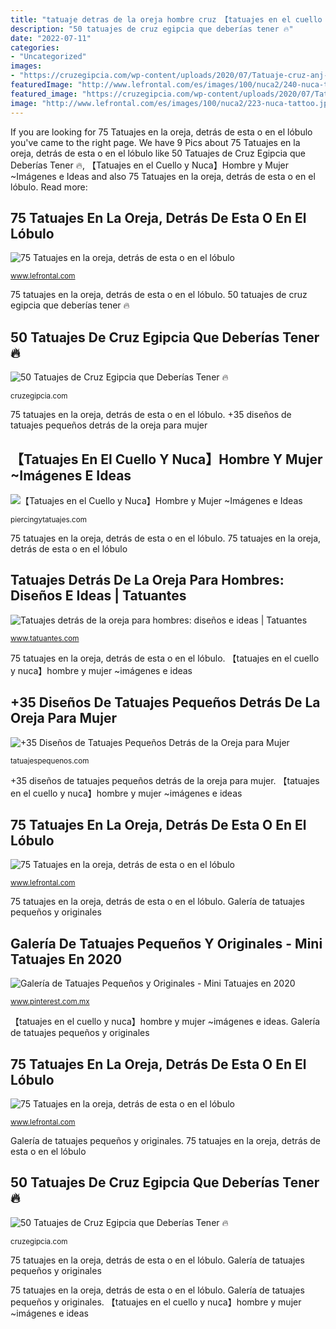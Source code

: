 ```yaml
---
title: "tatuaje detras de la oreja hombre cruz 【tatuajes en el cuello y nuca】hombre y mujer ~imágenes e ideas"
description: "50 tatuajes de cruz egipcia que deberías tener 🔥"
date: "2022-07-11"
categories:
- "Uncategorized"
images:
- "https://cruzegipcia.com/wp-content/uploads/2020/07/Tatuaje-cruz-anj-pequeño-detrás-de-la-oreja.jpg"
featuredImage: "http://www.lefrontal.com/es/images/100/nuca2/240-nuca-tattoo.jpg"
featured_image: "https://cruzegipcia.com/wp-content/uploads/2020/07/Tatuaje-cruz-anj-pequeño-detrás-de-la-oreja.jpg"
image: "http://www.lefrontal.com/es/images/100/nuca2/223-nuca-tattoo.jpg"
---
```


If you are looking for 75 Tatuajes en la oreja, detrás de esta o en el lóbulo you've came to the right page. We have 9 Pics about 75 Tatuajes en la oreja, detrás de esta o en el lóbulo like 50 Tatuajes de Cruz Egipcia que Deberías Tener 🔥, 【Tatuajes en el Cuello y Nuca】Hombre y Mujer ~Imágenes e Ideas and also 75 Tatuajes en la oreja, detrás de esta o en el lóbulo. Read more:

## 75 Tatuajes En La Oreja, Detrás De Esta O En El Lóbulo

![75 Tatuajes en la oreja, detrás de esta o en el lóbulo](http://www.lefrontal.com/es/images/100/nuca2/223-nuca-tattoo.jpg "Tatuajes detrás de la oreja para hombres: diseños e ideas")

<small>www.lefrontal.com</small>

75 tatuajes en la oreja, detrás de esta o en el lóbulo. 50 tatuajes de cruz egipcia que deberías tener 🔥

## 50 Tatuajes De Cruz Egipcia Que Deberías Tener 🔥

![50 Tatuajes de Cruz Egipcia que Deberías Tener 🔥](https://cruzegipcia.com/wp-content/uploads/2020/07/Escarabajo-alado-y-cruz-egipcia-blackwork-para-hombres.jpg "75 tatuajes en la oreja, detrás de esta o en el lóbulo")

<small>cruzegipcia.com</small>

75 tatuajes en la oreja, detrás de esta o en el lóbulo. +35 diseños de tatuajes pequeños detrás de la oreja para mujer

## 【Tatuajes En El Cuello Y Nuca】Hombre Y Mujer ~Imágenes E Ideas

![【Tatuajes en el Cuello y Nuca】Hombre y Mujer ~Imágenes e Ideas](https://www.piercingytatuajes.com/img/tatuajes-en-el-cuello-cruz.jpg "75 tatuajes en la oreja, detrás de esta o en el lóbulo")

<small>piercingytatuajes.com</small>

75 tatuajes en la oreja, detrás de esta o en el lóbulo. 75 tatuajes en la oreja, detrás de esta o en el lóbulo

## Tatuajes Detrás De La Oreja Para Hombres: Diseños E Ideas | Tatuantes

![Tatuajes detrás de la oreja para hombres: diseños e ideas | Tatuantes](https://www.tatuantes.com/wp-content/uploads/2018/01/tatuajes-detras-oreja-hombre-10.jpg "50 tatuajes de cruz egipcia que deberías tener 🔥")

<small>www.tatuantes.com</small>

75 tatuajes en la oreja, detrás de esta o en el lóbulo. 【tatuajes en el cuello y nuca】hombre y mujer ~imágenes e ideas

## +35 Diseños De Tatuajes Pequeños Detrás De La Oreja Para Mujer

![+35 Diseños de Tatuajes Pequeños Detrás de la Oreja para Mujer](https://tatuajespequenos.com/wp-content/uploads/2017/06/tatuajes-pequenos-detras-oreja-animales-600x480.jpg "50 tatuajes de cruz egipcia que deberías tener 🔥")

<small>tatuajespequenos.com</small>

+35 diseños de tatuajes pequeños detrás de la oreja para mujer. 【tatuajes en el cuello y nuca】hombre y mujer ~imágenes e ideas

## 75 Tatuajes En La Oreja, Detrás De Esta O En El Lóbulo

![75 Tatuajes en la oreja, detrás de esta o en el lóbulo](https://www.lefrontal.com/es/images/100/nuca2/237-nuca-tattoo.jpg "50 tatuajes de cruz egipcia que deberías tener 🔥")

<small>www.lefrontal.com</small>

75 tatuajes en la oreja, detrás de esta o en el lóbulo. Galería de tatuajes pequeños y originales

## Galería De Tatuajes Pequeños Y Originales - Mini Tatuajes En 2020

![Galería de Tatuajes Pequeños y Originales - Mini Tatuajes en 2020](https://i.pinimg.com/originals/b4/12/5e/b4125e37c229db87d68bec93623aec47.jpg "Galería de tatuajes pequeños y originales")

<small>www.pinterest.com.mx</small>

【tatuajes en el cuello y nuca】hombre y mujer ~imágenes e ideas. Galería de tatuajes pequeños y originales

## 75 Tatuajes En La Oreja, Detrás De Esta O En El Lóbulo

![75 Tatuajes en la oreja, detrás de esta o en el lóbulo](http://www.lefrontal.com/es/images/100/nuca2/240-nuca-tattoo.jpg "50 tatuajes de cruz egipcia que deberías tener 🔥")

<small>www.lefrontal.com</small>

Galería de tatuajes pequeños y originales. 75 tatuajes en la oreja, detrás de esta o en el lóbulo

## 50 Tatuajes De Cruz Egipcia Que Deberías Tener 🔥

![50 Tatuajes de Cruz Egipcia que Deberías Tener 🔥](https://cruzegipcia.com/wp-content/uploads/2020/07/Tatuaje-cruz-anj-pequeño-detrás-de-la-oreja.jpg "50 tatuajes de cruz egipcia que deberías tener 🔥")

<small>cruzegipcia.com</small>

75 tatuajes en la oreja, detrás de esta o en el lóbulo. Galería de tatuajes pequeños y originales

75 tatuajes en la oreja, detrás de esta o en el lóbulo. Galería de tatuajes pequeños y originales. 【tatuajes en el cuello y nuca】hombre y mujer ~imágenes e ideas

